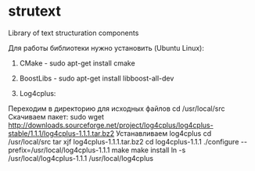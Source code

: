 strutext
========

Library of text structuration components

Для работы библиотеки нужно установить (Ubuntu Linux):

1) CMake - sudo apt-get install cmake

2) BoostLibs - sudo apt-get install libboost-all-dev

3) Log4cplus:

Переходим в директорию для исходных файлов
 cd /usr/local/src
Скачиваем пакет:
 sudo wget http://downloads.sourceforge.net/project/log4cplus/log4cplus-stable/1.1.1/log4cplus-1.1.1.tar.bz2
Устанавливаем log4cplus
 cd /usr/local/src
 tar xjf log4cplus-1.1.1.tar.bz2
 cd log4cplus-1.1.1
 ./configure --prefix=/usr/local/log4cplus-1.1.1
 make
 make install
 ln -s /usr/local/log4cplus-1.1.1 /usr/local/log4cplus
